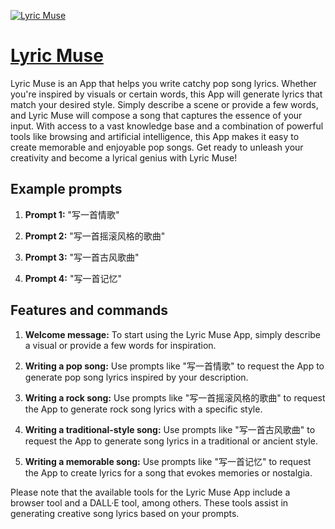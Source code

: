 [![Lyric Muse](https://files.oaiusercontent.com/file-r52rEF7izByqEgcUvTBMYj2I?se=2123-10-17T07%3A06%3A42Z&sp=r&sv=2021-08-06&sr=b&rscc=max-age%3D31536000%2C%20immutable&rscd=attachment%3B%20filename%3De6b567e5-8ea7-41af-9560-c7e879db396b.png&sig=Wh5idlEn1vOCteH7MpzZdY3Xy07knVV%2BIlueGxaW8Gc%3D)](https://chat.openai.com/g/g-7uSuLKysK-lyric-muse)

# [Lyric Muse](https://chat.openai.com/g/g-7uSuLKysK-lyric-muse)

Lyric Muse is an App that helps you write catchy pop song lyrics. Whether you're inspired by visuals or certain words, this App will generate lyrics that match your desired style. Simply describe a scene or provide a few words, and Lyric Muse will compose a song that captures the essence of your input. With access to a vast knowledge base and a combination of powerful tools like browsing and artificial intelligence, this App makes it easy to create memorable and enjoyable pop songs. Get ready to unleash your creativity and become a lyrical genius with Lyric Muse!

## Example prompts

1. **Prompt 1:** "写一首情歌"

2. **Prompt 2:** "写一首摇滚风格的歌曲"

3. **Prompt 3:** "写一首古风歌曲"

4. **Prompt 4:** "写一首记忆"

## Features and commands

1. **Welcome message:** To start using the Lyric Muse App, simply describe a visual or provide a few words for inspiration.

2. **Writing a pop song:** Use prompts like "写一首情歌" to request the App to generate pop song lyrics inspired by your description.

3. **Writing a rock song:** Use prompts like "写一首摇滚风格的歌曲" to request the App to generate rock song lyrics with a specific style.

4. **Writing a traditional-style song:** Use prompts like "写一首古风歌曲" to request the App to generate song lyrics in a traditional or ancient style.

5. **Writing a memorable song:** Use prompts like "写一首记忆" to request the App to create lyrics for a song that evokes memories or nostalgia.

Please note that the available tools for the Lyric Muse App include a browser tool and a DALL·E tool, among others. These tools assist in generating creative song lyrics based on your prompts.